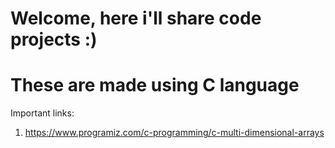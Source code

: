 #   Welcome, here i'll share code projects :)
# These are made using C language
Important links:
1. https://www.programiz.com/c-programming/c-multi-dimensional-arrays
